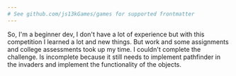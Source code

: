 ```yaml
---
# See github.com/js13kGames/games for supported frontmatter
---
```

So, I'm a beginner dev, I don't have a lot of experience but with this competition I learned a lot and new things. But work and some assignments and college assessments took up my time. I couldn't complete the challenge. Is incomplete because it still needs to implement pathfinder in the invaders and implement the functionality of the objects.